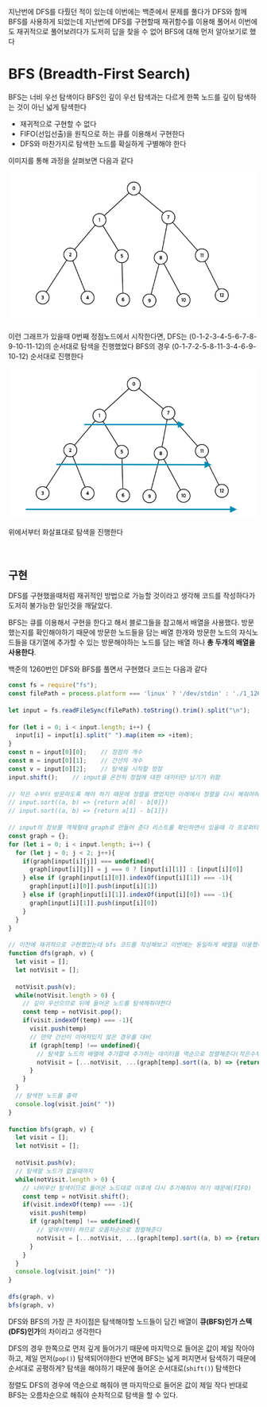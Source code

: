 지난번에 DFS를 다뤘던 적이 있는데 이번에는 백준에서 문제를 풀다가 DFS와 함께 BFS를 사용하게 되었는데 지난번에 DFS를 구현할때 재귀함수를 이용해 풀어서 이번에도 재귀적으로 풀어보려다가 도저히 답을 찾을 수 없어 BFS에 대해 먼저 알아보기로 했다


# BFS (Breadth-First Search)
BFS는 너비 우선 탐색이다 BFS인 깊이 우선 탐색과는 다르게 한쪽 노드를 깊이 탐색하는 것이 아닌 넓게 탐색한다
- 재귀적으로 구현할 수 없다
- FIFO(선입선출)을 원칙으로 하는 큐를 이용해서 구현한다
- DFS와 마찬가지로 탐색한 노드를 확실하게 구별해야 한다

이미지를 통해 과정을 살펴보면 다음과 같다

![graph](./img/graph.png)

이런 그래프가 있을때 0번째 정점노드에서 시작한다면, DFS는 (0-1-2-3-4-5-6-7-8-9-10-11-12)의 순서대로 탐색을 진행했었다 BFS의 경우 (0-1-7-2-5-8-11-3-4-6-9-10-12) 순서대로 진행한다

![graph](./img/graph-bfs.png)

위에서부터 화살표대로 탐색을 진행한다

<br>

## 구현
DFS를 구현했을때처럼 재귀적인 방법으로 가능할 것이라고 생각해 코드를 작성하다가 도저히 불가능한 일인것을 깨달았다.

BFS는 큐를 이용해서 구현을 한다고 해서 블로그들을 참고해서 배열을 사용했다.
방문했는지를 확인해야하기 때문에 방문한 노드들을 담는 배열 한개와 방문한 노드의 자식노드들을 대기열에 추가할 수 있는 방문해야하는 노드를 담는 배열 하나 **총 두개의 배열을 사용한다**.

백준의 1260번인 DFS와 BFS를 풀면서 구현했다 코드는 다음과 같다
```javascript
const fs = require("fs");
const filePath = process.platform === 'linux' ? '/dev/stdin' : './1_1260.txt';

let input = fs.readFileSync(filePath).toString().trim().split("\n");

for (let i = 0; i < input.length; i++) {
  input[i] = input[i].split(" ").map(item => +item);
}
const n = input[0][0];    // 정점의 개수
const m = input[0][1];    // 간선의 개수
const v = input[0][2];    // 탐색을 시작할 정점
input.shift();    // input을 온전히 정점에 대한 데이터만 남기기 위함

// 작은 수부터 방문하도록 해야 하기 때문에 정렬을 했었지만 아래에서 정렬을 다시 해줘야하므로 주석처리했다
// input.sort((a, b) => {return a[0] - b[0]})
// input.sort((a, b) => {return a[1] - b[1]})

// input의 정보를 객체형태 graph로 만들어 준다 리스트를 확인하면서 있을때 각 프로퍼티에 추가하도록 했다
const graph = {};
for (let i = 0; i < input.length; i++) {
  for (let j = 0; j < 2; j++){
    if(graph[input[i][j]] === undefined){
      graph[input[i][j]] = j === 0 ? [input[i][1]] : [input[i][0]]
    } else if (graph[input[i][0]].indexOf(input[i][1]) === -1){
      graph[input[i][0]].push(input[i][1])
    } else if (graph[input[i][1]].indexOf(input[i][0]) === -1){
      graph[input[i][1]].push(input[i][0])
    }
  }
}

// 이전에 재귀적으로 구현했었는데 bfs 코드를 작성해보고 이번에는 동일하게 배열을 이용했다
function dfs(graph, v) {
  let visit = [];
  let notVisit = [];

  notVisit.push(v);
  while(notVisit.length > 0) {
    // 깊이 우선으므로 뒤에 들어온 노드를 탐색해줘야한다
    const temp = notVisit.pop();    
    if(visit.indexOf(temp) === -1){
      visit.push(temp)
      // 만약 간선이 이어져있지 않은 경우를 대비
      if (graph[temp] !== undefined){
        // 탐색할 노드의 배열에 추가할때 추가하는 데이터를 역순으로 정렬해준다(작은수부터)
        notVisit = [...notVisit, ...(graph[temp].sort((a, b) => {return b-a}))];
      }
    }
  }
  // 탐색한 노드를 출력
  console.log(visit.join(" "))
}

function bfs(graph, v) {
  let visit = [];
  let notVisit = [];
  
  notVisit.push(v);
  // 탐색할 노드가 없을때까지
  while(notVisit.length > 0) {
    // 너비우선 탐색이므로 들어온 노드대로 이후에 다시 추가해줘야 하기 때문에(FIFO) 
    const temp = notVisit.shift();
    if(visit.indexOf(temp) === -1){
      visit.push(temp)
      if (graph[temp] !== undefined){
        // 앞에서부터 하므로 오름차순으로 정렬해준다
        notVisit = [...notVisit, ...(graph[temp].sort((a, b) => {return a-b}))];
      }
    }
  }
  console.log(visit.join(" "))
}

dfs(graph, v)
bfs(graph, v)
```

DFS와 BFS의 가장 큰 차이점은 탐색해야할 노드들이 담긴 배열이 **큐(BFS)인가 스텍(DFS)인가**의 차이라고 생각한다

DFS의 경우 한쪽으로 먼저 깊게 들어가기 때문에 마지막으로 들어온 값이 제일 작아야하고, 제일 먼저(`pop()`) 탐색되어야한다 반면에 BFS는 넓게 퍼지면서 탐색하기 때문에 순서대로 공평하게? 탐색을 해야하기 때문에 들어온 순서대로(`shift()`) 탐색한다

정렬도 DFS의 경우에 역순으로 해줘야 맨 마지막으로 들어온 값이 제일 작다 반대로 BFS는 오름차순으로 해줘야 순차적으로 탐색을 할 수 있다.
